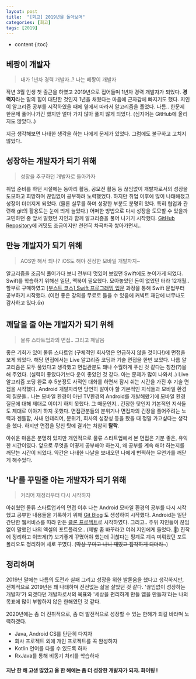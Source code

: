 ```yaml
---
layout: post
title:  "[회고] 2019년을 돌아보며"
categories: [회고]
tags: [2019]
---
```


* content
{:toc}

## 베짱이 개발자

> 내가 1년차 경력 개발자..? 나는 베짱이 개발자

작년 3월 인생 첫 출근을 하였고 2019년으로 접어들며 1년차 경력 개발자가 되었다.  **경력자**라는 말의 힘이 대단한 것인지 1년을 채웠다는 마음에 근자감에 빠지기도 했다. 지인이 알고리즘 공부를 시작하였을 때에 옆에서 따라서 알고리즘을 풀었다. 나름.. 한문제 한문제 풀어나가긴 했지만 얼마 가지 않아 풀지 않게 되었다. (심지어는 GitHub에 올리지도 않았다..)

지금 생각해보면 나태한 생각을 하는 나에게 문제가 있었다. 그럼에도 불구하고 고치지 않았다.






## 성장하는 개발자가 되기 위해

> 성장을 추구하던 개발자로 돌아가자

취업 준비를 하던 시절에는 동아리 활동, 공모전 활동 등 끊임없이 개발자로서의 성장을 도모하고 희망하며 끊임없이 공부하려 노력했었다. 하지만 취업 이후에 많이 나태해졌고 성장이 더뎌지게 되었다. (물론 실무를 하며 성장한 부분도 분명히 있다. 특히 협업과 관련해 git의 활용도는 눈에 띄게 늘었다.) 어떠한 방법으로 다시 성장을 도모할 수 있을까 고민하던 중 앞서 말했던 지인과 함께 알고리즘을 풀어 나가기 시작했다. [GitHub Repository](https://github.com/TaeHyungK/algorithm)에 커밋도 조금이지만 천천히 차곡차곡 쌓아가면서..

## 만능 개발자가 되기 위해

> AOS만 해서 되나? iOS도 해야 진정한 모바일 개발자지~

알고리즘을 조금씩 풀어가다 보니 전부터 멋있어 보였던 Swift에도 눈이가게 되었다. Swift를 학습하기 위해선 일단, 맥북이 필요했다. 모아놓았던 돈이 없었던 터라 12개월.. 할부로 구매하였고 [[부스트 코스] Swift 프로그래밍 입문](https://www.edwith.org/boostcamp_ios/joinLectures/9881) 과정을 통해 Swift 문법부터 공부하기 시작했다. (이런 좋은 강의를 무료로 들을 수 있음에 커넥트 재단에 너무나도 감사하고 있다.👍) 

## 깨달을 줄 아는 개발자가 되기 위해

> 물류 스타트업과의 면접.. 그리고 깨달음

좋은 기회가 있어 물류 스타트업 (구체적인 회사명은 언급하지 않을 것이다!)에 면접을 보게 되었다. 해당 면접에서는 Live 알고리즘 코딩과 기술 면접을 한번 보았다. 나름 알고리즘은 모두 풀었다고 생각했고 면접관분도 꽤나 수월하게 푸신 것 같다는 칭찬(?)을 해 주었다. (실력이 좋았다기보다 운이 좋았던 것 같다. 아는 문제가 많이 나와서..) Live 알고리즘 코딩 완료 후 5분정도 사적인 대화를 하면서 잠시 쉬는 시간을 가진 후 기술 면접을 시작했다. Android 개발자라면 당연히 알아야 할 기본적인 지식들과 모바일 환경의 질문들.. 나는 모바일 환경이 아닌 TV환경의 Android를 개발해왔기에 모바일 환경 질문에 대해 제대로 이야기 하지 못했다. 그 때문인지.. 긴장한 탓인지 기본적인 지식들도 제대로 이야기 하지 못했다. 면접관분들의 분위기나 면접자의 긴장을 풀어주려는 노력과 젠틀함, 사내 인테리어, 분위기, 회사의 성장성 등을 봤을 때 정말 가고싶다는 생각을 했다. 하지만 면접을 망친 탓에 결과는 처참히 **탈락**.

아쉬운 마음은 분명히 있지만 개인적으로 물류 스타트업에서 본 면접은 기분 좋은, 유익한 시간이였다. 앞으로 무엇을 어떻게 공부해야 하는지, 왜 공부를 계속 해야 하는지를 깨닫는 시간이 되었다. 약간은 나태한 나날을 보내오던 나에게 번쩍하는 무언가를 깨닫게 해주었다.

## '나'를 꾸밀줄 아는 개발자가 되기 위해

> 커리어 재정리부터 다시 시작하자

아쉬웠던 물류 스타트업과의 면접 이후 나는 Android 모바일 환경의 공부를 다시 시작했고 공부한 내용들을 기록하기 위해 [Git Blog](taehyungk.github.io) 도 생성하여 시작했다. Android는 일단 간단한 웹서비스를 따라 만든 [클론 프로젝트](https://github.com/TaeHyungK/ZepetoCloneProject)로 시작하였다. 그리고.. 주위 지인들이 끊임없이 말했던 나의 엑셀의 포트폴리오.. (제발 좀 바꾸라고 여러 지인에게 들었다..👊) 진작에 정리하고 이쁘게(?) 보기좋게 꾸몄어야 했는데 귀찮다는 핑계로 계속 미뤄왔던 포트폴리오도 정리하며 새로 꾸몄다. (~~막상 꾸미고 나니 재밌고 집착하게 되더라..~~) 

## 정리하며

2019년 말에는 나름의 도전과 실패 그리고 성장을 위한 발돋움을 했다고 생각하지만, 전체적으로 2019년은 꽤 나태하며 진전없는 삶을 살았던 것 같다. '끊임없이 성장하는 개발자'가 되겠다던 개발자로서의 목표와 '세상을 편리하게 만들 앱을 만들자'라는 나의 목표에 많이 부합하지 않은 한해였던 것 같다.

2020년에는 좀 더 진취적으로, 좀 더 발전적으로 성장할 수 있는 한해가 되길 바라며 노력하겠다.

* Java, Android CS를 탄탄히 다지자
* 회사 프로젝트 외에 개인 프로젝트를 꼭 완성하자
* Kotlin 언어를 다룰 수 있도록 하자
* RxJava를 통해 비동기 처리를 학습하자

#### 지난 한 해 고생 많았고 올 한 해에는 좀 더 성장한 개발자가 되자. 화이팅 !